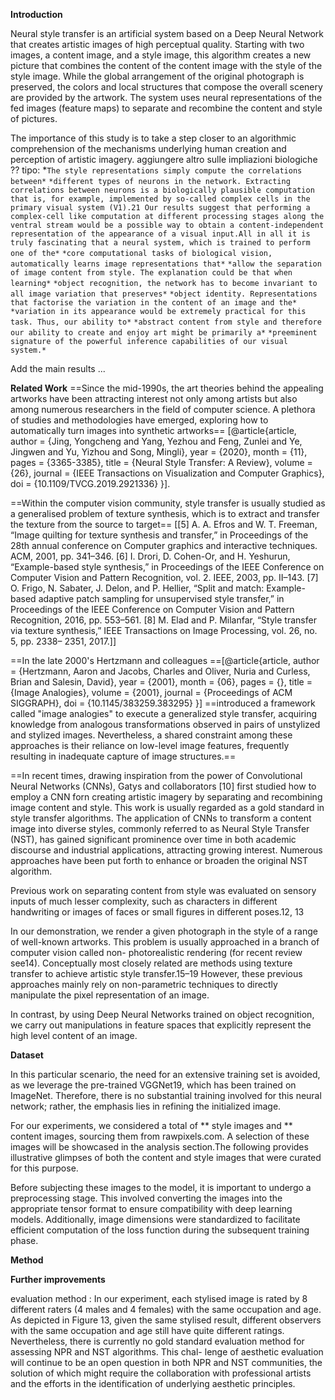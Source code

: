 **Introduction** 

Neural style transfer is an artificial system based on a Deep Neural Network that creates artistic images of high perceptual quality. Starting with two images, a content image, and a style image, this algorithm creates a new picture that combines the content of the content image with the style of the style image. While the global arrangement of the original photograph is preserved, the colors and local structures that compose the overall scenery are provided by the artwork. 
The system uses neural representations of the fed images (feature maps) to separate and recombine the content and style of pictures.

The importance of this study is to take a step closer to an algorithmic comprehension of the mechanisms underlying human creation and perception of artistic imagery.
aggiungere altro sulle impliazioni biologiche ?? tipo:
*`The style representations simply compute the correlations between*`
`*different types of neurons in the network. Extracting correlations between neurons is a biologically plausible computation that is, for example, implemented by so-called complex cells in the primary visual system (V1).21 Our results suggest that performing a complex-cell like computation at different processing stages along the ventral stream would be a possible way to obtain a content-independent representation of the appearance of a visual input.All in all it is truly fascinating that a neural system, which is trained to perform one of the*`
`*core computational tasks of biological vision, automatically learns image representations that*`
`*allow the separation of image content from style. The explanation could be that when learning*`
`*object recognition, the network has to become invariant to all image variation that preserves*`
`*object identity. Representations that factorise the variation in the content of an image and the*`
`*variation in its appearance would be extremely practical for this task. Thus, our ability to*`
`*abstract content from style and therefore our ability to create and enjoy art might be primarily a*`
`*preeminent signature of the powerful inference capabilities of our visual system.*`


Add the main results ... 


**Related Work**
==Since the mid-1990s, the  art theories behind the appealing artworks have been attracting  interest not only among artists but also among numerous researchers in the field of computer science. A plethora of studies and methodologies have emerged, exploring how to automatically turn images into synthetic artworks== [@article{article,
author = {Jing, Yongcheng and Yang, Yezhou and Feng, Zunlei and Ye, Jingwen and Yu, Yizhou and Song, Mingli},
year = {2020},
month = {11},
pages = {3365-3385},
title = {Neural Style Transfer: A Review},
volume = {26},
journal = {IEEE Transactions on Visualization and Computer Graphics},
doi = {10.1109/TVCG.2019.2921336}
}].

==Within the computer vision community, style transfer is usually studied as a generalised problem of texture synthesis, which is to extract and transfer the texture from the source to target== [[5] A. A. Efros and W. T. Freeman, “Image quilting for texture
synthesis and transfer,” in Proceedings of the 28th annual conference
on Computer graphics and interactive techniques. ACM, 2001, pp.
341–346.
[6] I. Drori, D. Cohen-Or, and H. Yeshurun, “Example-based style
synthesis,” in Proceedings of the IEEE Conference on Computer Vision
and Pattern Recognition, vol. 2. IEEE, 2003, pp. II–143.
[7] O. Frigo, N. Sabater, J. Delon, and P. Hellier, “Split and match:
Example-based adaptive patch sampling for unsupervised style
transfer,” in Proceedings of the IEEE Conference on Computer Vision
and Pattern Recognition, 2016, pp. 553–561.
[8] M. Elad and P. Milanfar, “Style transfer via texture synthesis,”
IEEE Transactions on Image Processing, vol. 26, no. 5, pp. 2338–
2351, 2017.]]

==In the late 2000's Hertzmann and colleagues ==[@article{article,
author = {Hertzmann, Aaron and Jacobs, Charles and Oliver, Nuria and Curless, Brian and Salesin, David},
year = {2001},
month = {06},
pages = {},
title = {Image Analogies},
volume = {2001},
journal = {Proceedings of ACM SIGGRAPH},
doi = {10.1145/383259.383295}
}] ==introduced a framework called "image analogies" to execute a generalized style transfer, acquiring knowledge from analogous transformations observed in pairs of unstylized and stylized images. Nevertheless, a shared constraint among these approaches is their reliance on low-level image features, frequently resulting in inadequate capture of image structures.==

==In recent times, drawing inspiration from the power of Convolutional Neural Networks (CNNs), Gatys and collaborators [10] first studied how to  employ a CNN forn creating artistic imagery by separating and recombining image content and style. This work is usually regarded as a gold standard in style transfer algorithms. 
The application of CNNs to transform a content image into diverse styles, commonly referred to as Neural Style Transfer (NST), has gained significant prominence over time in both academic discourse and industrial applications, attracting growing interest. Numerous approaches have been put forth to enhance or broaden the original NST algorithm.

Previous work on separating content from style was evaluated on sensory inputs of much lesser complexity, such as characters in different handwriting or images of faces or small figures in different poses.12, 13 

In our demonstration, we render a given photograph in the style of a range of well-known
artworks. This problem is usually approached in a branch of computer vision called non-
photorealistic rendering (for recent review see14). Conceptually most closely related are methods using texture transfer to achieve artistic style transfer.15–19 However, these previous approaches mainly rely on non-parametric techniques to directly manipulate the pixel representation of an image. 

In contrast, by using Deep Neural Networks trained on object recognition, we carry out manipulations in feature spaces that explicitly represent the high level content of an image.



**Dataset** 

In this particular scenario, the need for an extensive training set is avoided, as we leverage the pre-trained VGGNet19, which has been trained on ImageNet. Therefore, there is no substantial training involved for this neural network; rather, the emphasis lies in refining the initialized image.

For our experiments, we considered a total of ** style images and ** content images, sourcing them from rawpixels.com. A selection of these images will be showcased in the analysis section.The following provides illustrative glimpses of both the content and style images that were curated for this purpose.

Before subjecting these images to the model, it is important to undergo a preprocessing stage. This involved converting the images into the appropriate tensor format to ensure compatibility with deep learning models. Additionally, image dimensions were standardized to facilitate efficient computation of the loss function during the subsequent training phase. 



**Method**

















**Further improvements**

evaluation method : In our experiment, each stylised
image is rated by 8 different raters (4 males and 4 females)
with the same occupation and age. As depicted in Figure 13,
given the same stylised result, different observers with the
same occupation and age still have quite different ratings.
Nevertheless, there is currently no gold standard evaluation
method for assessing NPR and NST algorithms. This chal-
lenge of aesthetic evaluation will continue to be an open
question in both NPR and NST communities, the solution
of which might require the collaboration with professional
artists and the efforts in the identification of underlying
aesthetic principles.
